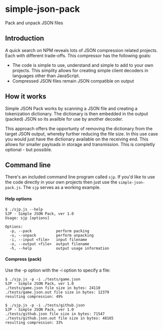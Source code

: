 # simple-json-pack
Pack and unpack JSON files

## Introduction

A quick search on NPM reveals lots of JSON compression related projects. Each with different trade-offs.  This compressor has the following goals:

* The code is simple to use, understand and simple to add to your own projects. This simplity allows for creating simple client decoders in languages other than JavaScript.
* Compressed JSON files remain JSON compatible on output

## How it works

Simple JSON Pack works by scanning a JSON file and creating a tokenization dictionary. The dictionary is then embedded in the output (packed) JSON so its availble for use by another decoder.

This approach offers the opportunty of removing the dictionary from the target JSON output, whereby further reducing the file size. In this use case you would just have the dictionary available on the receiving end. This allows for smaller payloads in storage and transmission.  This is completly optional - but possible.

## Command line

There's an included command line program called `sjp`.  If you'd like to use the code directly in your own projects then just use the `simple-json-pack.js`. The `sjp` serves as a working example.

#### Help options

```
$ ./sjp.js --help
SJP - Simple JSON Pack, ver 1.0
Usage: sjp [options]

Options:
  -p, --pack           perform packing
  -u, --unpack         perform unpacking
  -i, --input <file>   input filename
  -o, --output <file>  output filename
  -h, --help           output usage information
```

#### Compress (pack)

Use the -p option with the -i option to specify a file:

```shell
$ ./sjp.js -p -i ./tests/game.json
SJP - Simple JSON Pack, ver 1.0
./tests/game.json file size in bytes: 24110
./tests/game.json.out file size in bytes: 12379
resulting compression: 49%
```

```shell
$ ./sjp.js -p -i ./tests/github.json
SJP - Simple JSON Pack, ver 1.0
./tests/github.json file size in bytes: 71547
./tests/github.json.out file size in bytes: 48165
resulting compression: 33%
```
